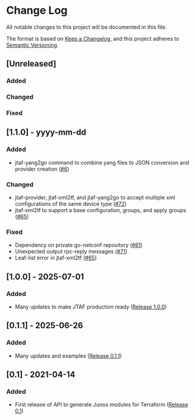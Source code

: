 
# Change Log
All notable changes to this project will be documented in this file.
 
The format is based on [Keep a Changelog](http://keepachangelog.com/),
and this project adheres to [Semantic Versioning](https://semver.org/spec/v2.0.0.html).
 
## [Unreleased]

### Added

### Changed
 
### Fixed

## [1.1.0] - yyyy-mm-dd
 
### Added
- jtaf-yang2go command to combine yang files to JSON conversion and provider creation ([#6](https://github.com/Juniper/junos-terraform/issues/6))

### Changed
- jtaf-provider, jtaf-xml2tf, and jtaf-yang2go to accept multiple xml configurations of the same device type ([#72](https://github.com/Juniper/junos-terraform/issues/72))
- jtaf-xml2tf to support a base configuration, groups, and apply groups ([#65](https://github.com/Juniper/junos-terraform/issues/65))
 
### Fixed
- Dependency on private go-netconf repository ([#61](https://github.com/Juniper/junos-terraform/issues/61))
- Unexpected output rpc-reply messages ([#71](https://github.com/Juniper/junos-terraform/issues/71))
- Leaf-list error in jtaf-xml2tf ([#65](https://github.com/Juniper/junos-terraform/issues/65))
 
## [1.0.0] - 2025-07-01

### Added
- Many updates to make JTAF production ready ([Release 1.0.0](https://github.com/Juniper/junos-terraform/releases/tag/1.0.0))

## [0.1.1] - 2025-06-26

### Added
- Many updates and examples ([Release 0.1.1](https://github.com/Juniper/junos-terraform/releases/tag/0.1.1))

## [0.1] - 2021-04-14

### Added
- First release of API to generate Junos modules for Terraform ([Release 0.1](https://github.com/Juniper/junos-terraform/releases/tag/0.1))
 
